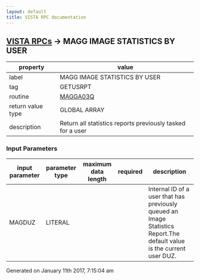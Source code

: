 ```yaml
---
layout: default
title: VISTA RPC documentation
---
```




## [VISTA RPCs](TableOfContent.md) &#8594; MAGG IMAGE STATISTICS BY USER 

 property | value 
--- | --- 
 label | MAGG IMAGE STATISTICS BY USER
 tag | GETUSRPT
 routine | [MAGGA03Q](http://code.osehra.org/dox/Routine_MAGGA03Q_source.html)
 return value type | GLOBAL ARRAY
 description | Return all statistics reports previously tasked for a user

### Input Parameters

| input parameter | parameter type | maximum data length | required | description | 
| --- | --- | --- | --- | --- | 
| MAGDUZ | LITERAL |  |  | Internal ID of a user that has previously queued an Image Statistics Report.The default value is the current user DUZ. | 




 Generated on January 11th 2017, 7:15:04 am